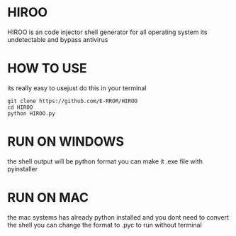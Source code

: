 # HIROO
HIROO is an code injector shell generator for all operating system its undetectable and bypass antivirus

# HOW TO USE
its really easy to usejust do this in your terminal
```
git clone https://github.com/E-RROR/HIROO
cd HIROO
python HIROO.py
```
# RUN ON WINDOWS
the shell output will be python format you can make it .exe file with pyinstaller
# RUN ON MAC 
the mac systems has already python installed and you dont need to convert the shell you can change the format to .pyc to run without terminal
